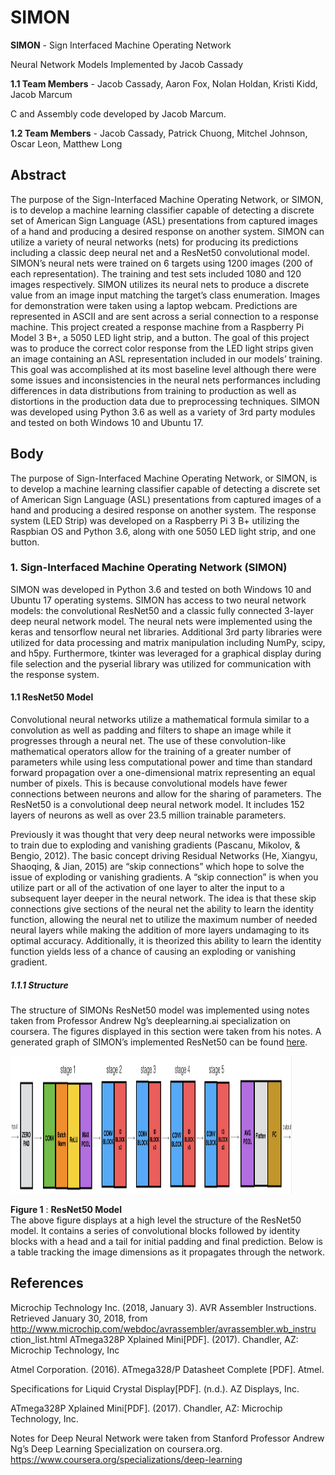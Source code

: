 # SIMON
**SIMON** - Sign Interfaced Machine Operating Network

Neural Network Models Implemented by Jacob Cassady

**1.1 Team Members** - Jacob Cassady, Aaron Fox, Nolan Holdan, Kristi Kidd, Jacob Marcum

C and Assembly code developed by Jacob Marcum.

**1.2 Team Members** - Jacob Cassady, Patrick Chuong, Mitchel Johnson, Oscar Leon, Matthew Long


## Abstract
The purpose of the Sign-Interfaced Machine Operating Network, or SIMON, is to develop a machine learning classifier capable of detecting a discrete set of American Sign Language (ASL) presentations from captured images of a hand and producing a desired response on another system.  SIMON can utilize a variety of neural networks (nets) for producing its predictions including a classic deep neural net and a ResNet50 convolutional model.  SIMON’s neural nets were trained on 6 targets using 1200 images (200 of each representation).  The training and test sets included 1080 and 120 images respectively.  SIMON utilizes its neural nets to produce a discrete value from an image input matching the target’s class enumeration.  Images for demonstration were taken using a laptop webcam.  Predictions are represented in ASCII and are sent across a serial connection to a response machine.  This project created a response machine from a Raspberry Pi Model 3 B+, a 5050 LED light strip, and a button.   The goal of this project was to produce the correct color response from the LED light strips given an image containing an ASL representation included in our models’ training.  This goal was accomplished at its most baseline level although there were some issues and inconsistencies in the neural nets performances including differences in data distributions from training to production as well as distortions in the production data due to preprocessing techniques. SIMON was developed using Python 3.6 as well as a variety of 3rd party modules and tested on both Windows 10 and Ubuntu 17.


## Body
The purpose of Sign-Interfaced Machine Operating Network, or SIMON, is to develop a machine learning classifier capable of detecting a discrete set of American Sign Language (ASL) presentations from captured images of a hand and producing a desired response on another system.  The response system (LED Strip) was developed on a Raspberry Pi 3 B+ utilizing the Raspbian OS and Python 3.6, along with one 5050 LED light strip, and one button.

### 1. Sign-Interfaced Machine Operating Network (SIMON)
SIMON was developed in Python 3.6 and tested on both Windows 10 and Ubuntu 17 operating systems.  SIMON has access to two neural network models: the convolutional ResNet50 and a classic fully connected 3-layer deep neural network model.  The neural nets were implemented using the keras and tensorflow neural net libraries.  Additional 3rd party libraries were utilized for data processing and matrix manipulation including NumPy, scipy, and h5py. Furthermore, tkinter was leveraged for a graphical display during file selection and the pyserial library was utilized for communication with the response system.

#### 1.1	ResNet50 Model
Convolutional neural networks utilize a mathematical formula similar to a convolution as well as padding and filters to shape an image while it progresses through a neural net.  The use of these convolution-like mathematical operators allow for the training of a greater number of parameters while using less computational power and time than standard forward propagation over a one-dimensional matrix representing an equal number of pixels.  This is because convolutional models have fewer connections between neurons and allow for the sharing of parameters.  The ResNet50 is a convolutional deep neural network model.  It includes 152 layers of neurons as well as over 23.5 million trainable parameters.

Previously it was thought that very deep neural networks were impossible to train due to exploding and vanishing gradients (Pascanu, Mikolov, & Bengio, 2012).  The basic concept driving Residual Networks (He, Xiangyu, Shaoqing, & Jian, 2015) are “skip connections” which hope to solve the issue of exploding or vanishing gradients.  A “skip connection” is when you utilize part or all of the activation of one layer to alter the input to a subsequent layer deeper in the neural network.  The idea is that these skip connections give sections of the neural net the ability to learn the identity function, allowing the neural net to utilize the maximum number of needed neural layers while making the addition of more layers undamaging to its optimal accuracy.  Additionally, it is theorized this ability to learn the identity function yields less of a chance of causing an exploding or vanishing gradient.

##### 1.1.1 Structure
The structure of SIMONs ResNet50 model was implemented using notes taken from Professor Andrew Ng’s deeplearning.ai specialization on coursera. The figures displayed in this section were taken from his notes. A generated graph of SIMON’s implemented ResNet50 can be found [here](https://github.com/jtcass01/SIMON/blob/master/1.2/models/best_model.png).

<img src="1.2/reference_images/resnet50_model.png" style="width:450px;height:220px;">

**Figure 1**  : **ResNet50 Model** <br> The above figure displays at a high level the structure of the ResNet50 model. It contains a series of convolutional blocks followed by identity blocks with a head and a tail for initial padding and final prediction. Below is a table tracking the image dimensions as it propagates through the network.


## References
 Microchip Technology Inc. (2018, January 3). AVR Assembler Instructions. Retrieved January
         30, 2018, from http://www.microchip.com/webdoc/avrassembler/avrassembler.wb_instru 
         ction_list.html ATmega328P Xplained Mini[PDF]. (2017). Chandler, AZ: Microchip 
         Technology, Inc

Atmel Corporation. (2016). ATmega328/P Datasheet Complete [PDF]. Atmel.

Specifications for Liquid Crystal Display[PDF]. (n.d.). AZ Displays, Inc.

ATmega328P Xplained Mini[PDF]. (2017). Chandler, AZ: Microchip Technology, Inc.

Notes for Deep Neural Network were taken from Stanford Professor Andrew Ng’s Deep Learning Specialization on coursera.org. https://www.coursera.org/specializations/deep-learning



